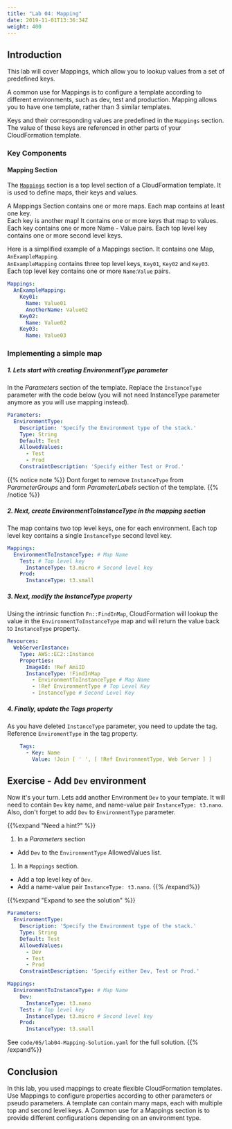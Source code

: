 ```yaml
---
title: "Lab 04: Mapping"
date: 2019-11-01T13:36:34Z
weight: 400
---
```


## Introduction

This lab will cover Mappings, which allow you to lookup values from a set of predefined keys.

A common use for Mappings is to configure a template according to different environments, such as dev, test and production.
 Mapping allows you to have one template, rather than 3 similar templates. 
 
 Keys and their corresponding values are predefined in the `Mappings` section. The value of these keys are referenced in other parts of your CloudFormation template.

### Key Components

#### Mapping Section

The [`Mappings`](https://docs.aws.amazon.com/AWSCloudFormation/latest/UserGuide/mappings-section-structure.html) section is a top level section of a CloudFormation template. It is used to define maps, their keys and values.


A Mappings Section contains one or more maps. Each map contains at least one key. \
Each key is another map! It contains one or more keys that map to values.
Each key contains one or more Name - Value pairs. Each top level key  contains one or more second level keys.


Here is a simplified example of a Mappings section. It contains one Map, `AnExampleMapping`. \
`AnExampleMapping` contains three top level keys, `Key01`, `Key02` and `Key03`. \
Each top level key contains one or more `Name`:`Value` pairs.

```yaml
Mappings: 
  AnExampleMapping: 
    Key01: 
      Name: Value01
      AnotherName: Value02
    Key02: 
      Name: Value02
    Key03: 
      Name: Value03
```


### Implementing a simple map

##### 1. Lets start with creating _EnvironmentType_ parameter 
  In the _Parameters_ section of the template. Replace the `InstanceType` parameter with the code below 
  (you will not need InstanceType parameter anymore as you will use mapping instead).

```yaml
Parameters:
  EnvironmentType:
    Description: 'Specify the Environment type of the stack.'
    Type: String
    Default: Test
    AllowedValues:
      - Test
      - Prod
    ConstraintDescription: 'Specify either Test or Prod.'
```
{{% notice note %}}
Dont forget to remove `InstanceType` from _ParameterGroups_ and form _ParameterLabels_ section of the template.
{{% /notice %}}

##### 2. Next, create _EnvironmentToInstanceType_ in the mapping section 
  The map contains two top level keys, one for each environment. Each top level key contains a single
  `InstanceType` second level key.
```yaml
Mappings:
  EnvironmentToInstanceType: # Map Name
    Test: # Top level key
      InstanceType: t3.micro # Second level key
    Prod:
      InstanceType: t3.small
```

##### 3. Next, modify the _InstanceType_ property  
  Using the intrinsic function `Fn::FindInMap`, CloudFormation will lookup the value in the `EnvironmentToInstanceType` 
  map and will return the value back to `InstanceType` property. 
```yaml
Resources:
  WebServerInstance:
    Type: AWS::EC2::Instance
    Properties: 
      ImageId: !Ref AmiID
      InstanceType: !FindInMap
        - EnvironmentToInstanceType # Map Name
        - !Ref EnvironmentType # Top Level Key
        - InstanceType # Second Level Key
```

##### 4. Finally, update the _Tags_ property
  As you have deleted `InstanceType` parameter, you need to update the tag. Reference `EnviromentType` in the tag property.
  ```yaml
      Tags:
        - Key: Name
          Value: !Join [ ' ', [ !Ref EnvironmentType, Web Server ] ]
```

## Exercise - Add `Dev` environment
Now it's your turn.
Lets add another Environment `Dev` to your template. It will need to contain `Dev` key name, and name-value 
pair `InstanceType: t3.nano`. Also, don't forget to add `Dev` to `EnvironmentType` parameter.

{{%expand "Need a hint?" %}}
1. In a _Parameters_ section
  * Add `Dev` to the `EnvironmentType` AllowedValues list.
1. In a `Mappings` section. 
  * Add a top level key of `Dev`.
  * Add a name-value pair `InstanceType: t3.nano`.
{{% /expand%}}

{{%expand "Expand to see the solution" %}}
```yaml
Parameters:
  EnvironmentType:
    Description: 'Specify the Environment type of the stack.'
    Type: String
    Default: Test
    AllowedValues:
      - Dev
      - Test
      - Prod
    ConstraintDescription: 'Specify either Dev, Test or Prod.'

Mappings:
  EnvironmentToInstanceType: # Map Name
    Dev:
      InstanceType: t3.nano
    Test: # Top level key
      InstanceType: t3.micro # Second level key
    Prod:
      InstanceType: t3.small
```

See `code/05/lab04-Mapping-Solution.yaml` for the full solution.
{{% /expand%}}

## Conclusion

In this lab, you used mappings to create flexible CloudFormation templates. Use Mappings to configure properties 
according to other parameters or pseudo parameters. A template can contain many maps, each with multiple top and 
second level keys. A Common use for a Mappings section is to provide different configurations depending on an 
environment type.

